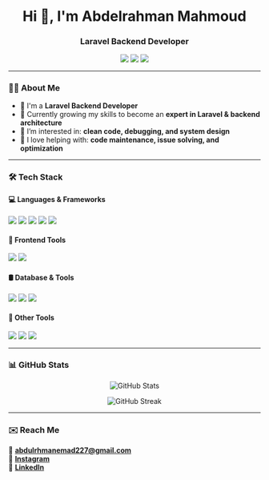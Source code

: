 <h1 align="center">Hi 👋, I'm Abdelrahman Mahmoud</h1>
<h3 align="center">Laravel Backend Developer</h3>

<p align="center">
  <a href="mailto:abdulrhmanemad227@gmail.com"><img src="https://img.shields.io/badge/Email-D14836?style=for-the-badge&logo=gmail&logoColor=white"/></a>
  <a href="https://www.linkedin.com/in/abdelrhman-mahmoud-a0b82b31a/" target="_blank"><img src="https://img.shields.io/badge/LinkedIn-blue?style=for-the-badge&logo=linkedin&logoColor=white"/></a>
  <a href="https://instagram.com/abdoemad05" target="_blank"><img src="https://img.shields.io/badge/Instagram-E4405F?style=for-the-badge&logo=instagram&logoColor=white"/></a>
</p>

---

### 👨‍💻 About Me

- 💬 I'm a **Laravel Backend Developer**
- 🚀 Currently growing my skills to become an **expert in Laravel & backend architecture**
- 🧠 I’m interested in: **clean code, debugging, and system design**
- 🤝 I love helping with: **code maintenance, issue solving, and optimization**

---

### 🛠️ Tech Stack

#### 💻 Languages & Frameworks
<p>
  <img src="https://img.shields.io/badge/PHP-777BB4?style=for-the-badge&logo=php&logoColor=white" />
  <img src="https://img.shields.io/badge/Laravel-F55247?style=for-the-badge&logo=laravel&logoColor=white" />
  <img src="https://img.shields.io/badge/Livewire-4E3C90?style=for-the-badge&logo=laravel&logoColor=white" />
  <img src="https://img.shields.io/badge/Python-3776AB?style=for-the-badge&logo=python&logoColor=white" />
  <img src="https://img.shields.io/badge/Django-092E20?style=for-the-badge&logo=django&logoColor=white" />
</p>

#### 🎨 Frontend Tools
<p>
  <img src="https://img.shields.io/badge/Blade-CA4245?style=for-the-badge&logo=laravel&logoColor=white" />
  <img src="https://img.shields.io/badge/TailwindCSS-38B2AC?style=for-the-badge&logo=tailwind-css&logoColor=white" />
</p>

#### 🛢️ Database & Tools
<p>
  <img src="https://img.shields.io/badge/MySQL-4479A1?style=for-the-badge&logo=mysql&logoColor=white" />
  <img src="https://img.shields.io/badge/Sanctum-6D28D9?style=for-the-badge&logo=laravel&logoColor=white" />
  <img src="https://img.shields.io/badge/FilamentPHP-0F172A?style=for-the-badge&logo=laravel&logoColor=white" />
</p>

#### 🔧 Other Tools
<p>
  <img src="https://img.shields.io/badge/Git-F05032?style=for-the-badge&logo=git&logoColor=white" />
  <img src="https://img.shields.io/badge/GitHub-181717?style=for-the-badge&logo=github&logoColor=white" />
  <img src="https://img.shields.io/badge/Postman-FF6C37?style=for-the-badge&logo=postman&logoColor=white" />
</p>

---

### 📊 GitHub Stats

<p align="center">
  <img src="https://github-readme-stats.vercel.app/api?username=Abdo0-bit&show_icons=true&theme=radical" alt="GitHub Stats" />
</p>

<p align="center">
  <img src="https://github-readme-streak-stats.herokuapp.com/?user=Abdo0-bit&theme=radical" alt="GitHub Streak" />
</p>

---

### ✉️ Reach Me
📧 **abdulrhmanemad227@gmail.com**  
📸 **[Instagram](https://instagram.com/abdoemad05)**  
💼 **[LinkedIn](https://www.linkedin.com/in/abdelrhman-mahmoud-a0b82b31a/)**

